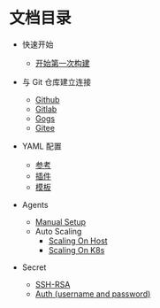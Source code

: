 # 文档目录

* 快速开始
  * [开始第一次构建](./start/index.md)

* 与 Git 仓库建立连接
  * [Github](./git/github.md)
  * [Gitlab](./git/gitlab.md)
  * [Gogs](./git/gogs.md)
  * [Gitee](./git/gitee.md)

* YAML 配置
  * [参考](./yml/reference_v1.md)
  * [插件](./yml/plugins.md)
  * [模板](https://github.com/FlowCI/templates)

* Agents
  * [Manual Setup](./agents/manual.md)
  * Auto Scaling
    * [Scaling On Host](./agents/ssh_host.md)
    * [Scaling On K8s](./agents/k8s_host.md)

* Secret
  * [SSH-RSA](./secret/ssh-rsa.md)
  * [Auth (username and password)](./secret/auth.md)